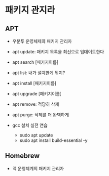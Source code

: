 # 패키지 관지라

## APT
- 우분투 운영체제의 패키지 관리자
- apt update: 패키지 목록을 최신으로 업데이트한다
- apt search [패키지이름]
- apt list: 내가 설치한게 뭐지?
- apt install [패키지이름]
- apt upgrade [패키지이름]
- apt remove: 적당히 삭제
- apt purge: 삭제를 더 완벽하게

- gcc 설치 실전 연습
  - sudo apt update
  - sudo apt install build-essential -y

## Homebrew
- 맥 운영체계의 패키지 관리자
